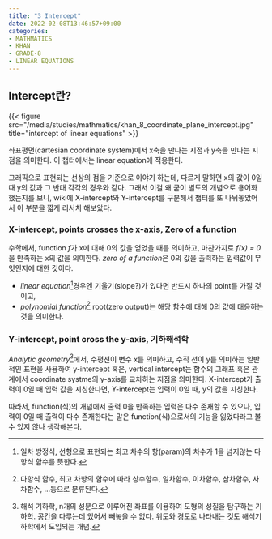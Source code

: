```yaml
---
title: "3 Intercept"
date: 2022-02-08T13:46:57+09:00
categories:
- MATHMATICS
- KHAN
- GRADE-8
- LINEAR EQUATIONS
---
```


## Intercept란?

{{< figure src="/media/studies/mathmatics/khan_8_coordinate_plane_intercept.jpg" title="intercept of linear equations" >}}

좌표평면(cartesian coordinate system)에서 x축을 만나는 지점과 y축을 만나는 지점을 의미한다.
  이 챕터에서는 linear equation에 적용한다.

그래픽으로 표현되는 선상의 점을 기준으로 이야기 하는데, 다르게 말하면
  x의 값이 0일 때 y의 값과 그 반대 각각의 경우와 같다.
  그래서 이걸 왜 굳이 별도의 개념으로 용어화 했는지를 보니,
  wiki에 X-intercept와 Y-intercept를 구분해서 챕터를 또 나눠놓았어서 이 부분을 짧게 리서치 해보았다.

### X-intercept, points crosses the x-axis, Zero of a function

수학에서, function *f*가 x에 대해 0의 값을 얻었을 때를 의미하고, 마찬가지로 *f(x) = 0*을 만족하는 x의 값을 의미한다.
  *zero of a function*은 0의 값을 출력하는 입력값이 무엇인지에 대한 것이다.

- *linear equation*[^1]경우엔 기울기(slope?)가 있다면 반드시 하나의 point를 가질 것이고,
- *polynomial function*[^2] root(zero output)는 해당 함수에 대해 0의 값에 대응하는 것을 의미한다.

### Y-intercept, point cross the y-axis, 기하해석학

*Analytic geometry*[^3]에서, 수평선이 변수 x를 의미하고, 수직 선이 y를 의미하는 일반적인 표현을 사용하여 y-intercept 혹은, vertical intercept는 함수의 그래프 혹은 관계에서 coordinate systme의 y-axis를 교차하는 지점을 의미한다.
  X-intercept가 출력이 0일 때 입력 값을 지칭한다면, Y-intercept는 입력이 0일 때, y의 값을 지칭한다.

따라서, function(식)의 개념에서 출력 0을 만족하는 입력은 다수 존재할 수 있으나, 입력이 0일 때 출력이 다수 존재한다는 말은 function(식)으로서의 기능을 잃었다라고 볼 수 있지 않나 생각해본다.

[^1]: 일차 방정식, 선형으로 표현되는 최고 차수의 항(param)의 차수가 1을 넘지않는 다항식 함수를 뜻한다.
[^2]: 다항식 함수, 최고 차항의 함수에 따라 상수함수, 일차함수, 이차함수, 삼차함수, 사차함수, ...등으로 분류된다.
[^3]: 해석 기하학, n개의 성분으로 이루어진 좌표를 이용하여 도형의 성질을 탐구하는 기하학. 공간을 다루는데 있어서 빼놓을 수 없다. 위도와 경도로 나타내는 것도 해석기하학에서 도입되는 개념.

